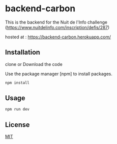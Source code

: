 # backend-carbon

This is the backend for the Nuit de l'Info challenge (https://www.nuitdelinfo.com/inscription/defis/287)

hosted at : https://backend-carbon.herokuapp.com/

## Installation

clone or Download the code

Use the package manager [npm] to install packages.

```bash
npm install
```

## Usage

```bash
npm run dev
````

## License

[MIT](https://choosealicense.com/licenses/mit/)
